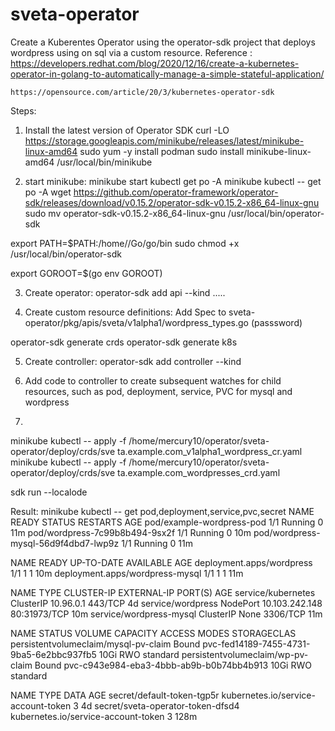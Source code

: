 # sveta-operator
 
Create a Kuberentes Operator using the operator-sdk project that deploys wordpress using on sql via a custom resource.
Reference : 
    https://developers.redhat.com/blog/2020/12/16/create-a-kubernetes-operator-in-golang-to-automatically-manage-a-simple-stateful-application/               
    
    https://opensource.com/article/20/3/kubernetes-operator-sdk
    


Steps:
1. Install the latest version of Operator SDK
curl -LO https://storage.googleapis.com/minikube/releases/latest/minikube-linux-amd64
sudo yum -y install podman
sudo install minikube-linux-amd64 /usr/local/bin/minikube

2. start minikube:
minikube start
kubectl get po -A
minikube kubectl -- get po -A
wget https://github.com/operator-framework/operator-sdk/releases/download/v0.15.2/operator-sdk-v0.15.2-x86_64-linux-gnu
sudo mv operator-sdk-v0.15.2-x86_64-linux-gnu /usr/local/bin/operator-sdk
 
export PATH=$PATH:/home/<user>/Go/go/bin
sudo chmod +x /usr/local/bin/operator-sdk
 
export GOROOT=$(go env GOROOT)

3. Create operator:
operator-sdk add api --kind .....

4. Create custom resource definitions: Add Spec to sveta-operator/pkg/apis/sveta/v1alpha1/wordpress_types.go (passsword)

operator-sdk generate crds
operator-sdk generate k8s

5. Create controller:
operator-sdk add controller --kind 

6. Add code to controller to create subsequent watches for child resources, such as pod, deployment, service, PVC for mysql and wordpress
7. 
minikube kubectl -- apply -f /home/mercury10/operator/sveta-operator/deploy/crds/sve  ta.example.com_v1alpha1_wordpress_cr.yaml
minikube kubectl -- apply -f /home/mercury10/operator/sveta-operator/deploy/crds/sve  ta.example.com_wordpresses_crd.yaml

sdk run --localode 


Result:
minikube kubectl -- get pod,deployment,service,pvc,secret
NAME                                   READY   STATUS    RESTARTS   AGE
pod/example-wordpress-pod              1/1     Running   0          11m
pod/wordpress-7c99b8b494-9sx2f         1/1     Running   0          10m
pod/wordpress-mysql-56d9f4dbd7-lwp9z   1/1     Running   0          11m

NAME                              READY   UP-TO-DATE   AVAILABLE   AGE
deployment.apps/wordpress         1/1     1            1           10m
deployment.apps/wordpress-mysql   1/1     1            1           11m

NAME                      TYPE        CLUSTER-IP       EXTERNAL-IP   PORT(S)        AGE
service/kubernetes        ClusterIP   10.96.0.1        <none>        443/TCP        4d
service/wordpress         NodePort    10.103.242.148   <none>        80:31973/TCP   10m
service/wordpress-mysql   ClusterIP   None             <none>        3306/TCP       11m

NAME                                   STATUS   VOLUME                                     CAPACITY   ACCESS MODES   STORAGECLAS
persistentvolumeclaim/mysql-pv-claim   Bound    pvc-fed14189-7455-4731-9ba5-6e2bbc937fb5   10Gi       RWO            standard
persistentvolumeclaim/wp-pv-claim      Bound    pvc-c943e984-eba3-4bbb-ab9b-b0b74bb4b913   10Gi       RWO            standard

NAME                                               TYPE                                  DATA   AGE
secret/default-token-tgp5r                         kubernetes.io/service-account-token   3      4d
secret/sveta-operator-token-dfsd4                  kubernetes.io/service-account-token   3      128m
